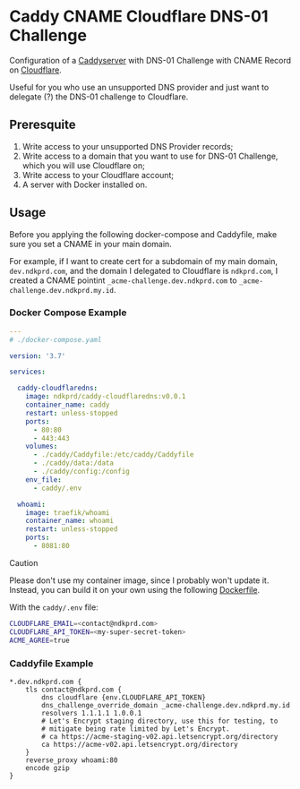 # Caddy CNAME Cloudflare DNS-01 Challenge

Configuration of a [Caddyserver](https://caddyserver.com/) with DNS-01 Challenge with CNAME Record on [Cloudflare](https://cloudflare.com/).

Useful for you who use an unsupported DNS provider and just want to delegate (?) the DNS-01 challenge to Cloudflare.

## Preresquite

1. Write access to your unsupported DNS Provider records;
2. Write access to a domain that you want to use for DNS-01 Challenge, which you will use Cloudflare on;
3. Write access to your Cloudflare account;
4. A server with Docker installed on.

## Usage

Before you applying the following docker-compose and Caddyfile, make sure you set a CNAME in your main domain. 

For example, if I want to create cert for a subdomain of my main domain, `dev.ndkprd.com`, and the domain I delegated to Cloudflare is `ndkprd.com`, I created a CNAME pointint `_acme-challenge.dev.ndkprd.com` to `_acme-challenge.dev.ndkprd.my.id`.

### Docker Compose Example

```yaml
---
# ./docker-compose.yaml

version: '3.7'

services:

  caddy-cloudflaredns:
    image: ndkprd/caddy-cloudflaredns:v0.0.1
    container_name: caddy
    restart: unless-stopped
    ports:
      - 80:80
      - 443:443
    volumes:
      - ./caddy/Caddyfile:/etc/caddy/Caddyfile
      - ./caddy/data:/data
      - ./caddy/config:/config
    env_file:
      - caddy/.env

  whoami:
    image: traefik/whoami
    container_name: whoami
    restart: unless-stopped
    ports:
      - 8081:80
```

>[!Caution]
> Please don't use my container image, since I probably won't update it. Instead, you can build it on your own using the following [Dockerfile](Dockerfile_caddy).


With the `caddy/.env` file:

```sh
CLOUDFLARE_EMAIL=<contact@ndkprd.com>
CLOUDFLARE_API_TOKEN=<my-super-secret-token>
ACME_AGREE=true
```

### Caddyfile Example

```
*.dev.ndkprd.com {
    tls contact@ndkprd.com {
        dns cloudflare {env.CLOUDFLARE_API_TOKEN}
        dns_challenge_override_domain _acme-challenge.dev.ndkprd.my.id
        resolvers 1.1.1.1 1.0.0.1
        # Let's Encrypt staging directory, use this for testing, to
        # mitigate being rate limited by Let's Encrypt.
        # ca https://acme-staging-v02.api.letsencrypt.org/directory
        ca https://acme-v02.api.letsencrypt.org/directory
    }
    reverse_proxy whoami:80
    encode gzip
}
```
